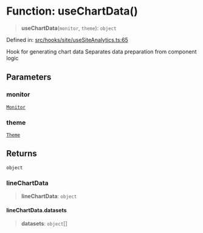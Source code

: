 # Function: useChartData()

> **useChartData**(`monitor`, `theme`): `object`

Defined in: [src/hooks/site/useSiteAnalytics.ts:65](https://github.com/Nick2bad4u/Uptime-Watcher/blob/dca5483e793478722cd3e6e125cafcec5fc771f0/src/hooks/site/useSiteAnalytics.ts#L65)

Hook for generating chart data
Separates data preparation from component logic

## Parameters

### monitor

[`Monitor`](../../../../../shared/types/interfaces/Monitor.md)

### theme

[`Theme`](../../../../theme/types/interfaces/Theme.md)

## Returns

`object`

### lineChartData

> **lineChartData**: `object`

#### lineChartData.datasets

> **datasets**: `object`[]
